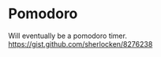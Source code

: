 # Pomodoro

Will eventually be a pomodoro timer. https://gist.github.com/sherlocken/8276238

<div>
<script src="https://gist.github.com/sherlocken/8276238.js"></script>
</div>

